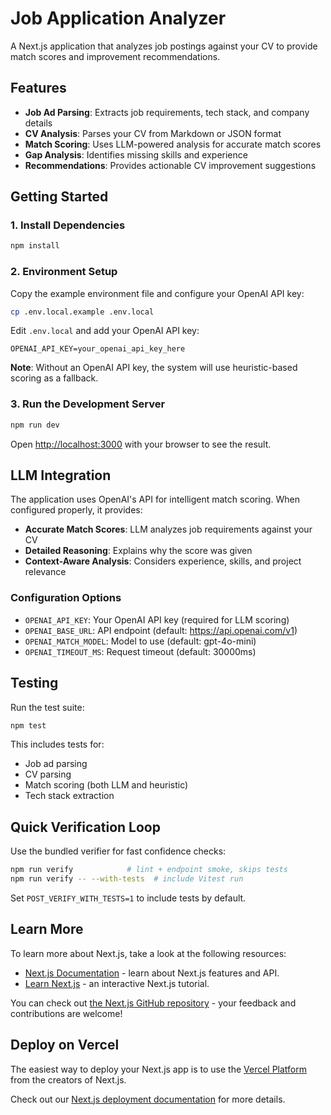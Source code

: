 # Job Application Analyzer

A Next.js application that analyzes job postings against your CV to provide match scores and improvement recommendations.

## Features

- **Job Ad Parsing**: Extracts job requirements, tech stack, and company details
- **CV Analysis**: Parses your CV from Markdown or JSON format
- **Match Scoring**: Uses LLM-powered analysis for accurate match scores
- **Gap Analysis**: Identifies missing skills and experience
- **Recommendations**: Provides actionable CV improvement suggestions

## Getting Started

### 1. Install Dependencies

```bash
npm install
```

### 2. Environment Setup

Copy the example environment file and configure your OpenAI API key:

```bash
cp .env.local.example .env.local
```

Edit `.env.local` and add your OpenAI API key:

```env
OPENAI_API_KEY=your_openai_api_key_here
```

**Note**: Without an OpenAI API key, the system will use heuristic-based scoring as a fallback.

### 3. Run the Development Server

```bash
npm run dev
```

Open [http://localhost:3000](http://localhost:3000) with your browser to see the result.

## LLM Integration

The application uses OpenAI's API for intelligent match scoring. When configured properly, it provides:

- **Accurate Match Scores**: LLM analyzes job requirements against your CV
- **Detailed Reasoning**: Explains why the score was given
- **Context-Aware Analysis**: Considers experience, skills, and project relevance

### Configuration Options

- `OPENAI_API_KEY`: Your OpenAI API key (required for LLM scoring)
- `OPENAI_BASE_URL`: API endpoint (default: https://api.openai.com/v1)
- `OPENAI_MATCH_MODEL`: Model to use (default: gpt-4o-mini)
- `OPENAI_TIMEOUT_MS`: Request timeout (default: 30000ms)

## Testing

Run the test suite:

```bash
npm test
```

This includes tests for:
- Job ad parsing
- CV parsing
- Match scoring (both LLM and heuristic)
- Tech stack extraction

## Quick Verification Loop

Use the bundled verifier for fast confidence checks:

```bash
npm run verify            # lint + endpoint smoke, skips tests
npm run verify -- --with-tests  # include Vitest run
```

Set `POST_VERIFY_WITH_TESTS=1` to include tests by default.

## Learn More

To learn more about Next.js, take a look at the following resources:

- [Next.js Documentation](https://nextjs.org/docs) - learn about Next.js features and API.
- [Learn Next.js](https://nextjs.org/learn) - an interactive Next.js tutorial.

You can check out [the Next.js GitHub repository](https://github.com/vercel/next.js) - your feedback and contributions are welcome!

## Deploy on Vercel

The easiest way to deploy your Next.js app is to use the [Vercel Platform](https://vercel.com/new?utm_medium=default-template&filter=next.js&utm_source=create-next-app&utm_campaign=create-next-app-readme) from the creators of Next.js.

Check out our [Next.js deployment documentation](https://nextjs.org/docs/app/building-your-application/deploying) for more details.
